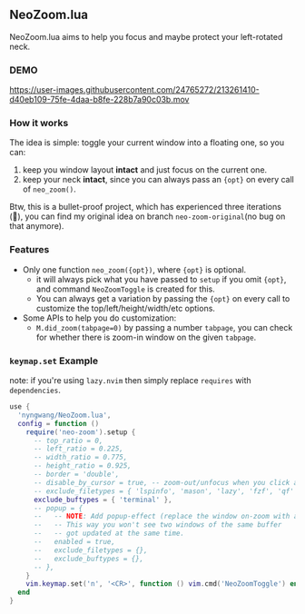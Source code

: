NeoZoom.lua
---

NeoZoom.lua aims to help you focus and maybe protect your left-rotated neck.


### DEMO

https://user-images.githubusercontent.com/24765272/213261410-d40eb109-75fe-4daa-b8fe-228b7a90c03b.mov


### How it works

The idea is simple: toggle your current window into a floating one, so you can:

1. keep you window layout **intact** and just focus on the current one.
2. keep your neck **intact**, since you can always pass an `{opt}` on every call of `neo_zoom()`.

Btw, this is a bullet-proof project, which has experienced three iterations (:tada:),
you can find my original idea on branch `neo-zoom-original`(no bug on that anymore).


### Features

- Only one function `neo_zoom({opt})`, where `{opt}` is optional.
  - it will always pick what you have passed to `setup` if you omit `{opt}`, and command `NeoZoomToggle` is created for this.
  - You can always get a variation by passing the `{opt}` on every call to customize the top/left/height/width/etc options.
- Some APIs to help you do customization:
  - `M.did_zoom(tabpage=0)` by passing a number `tabpage`, you can check for whether there is zoom-in window on the given `tabpage`.


### `keymap.set` Example

note: if you're using `lazy.nvim` then simply replace `requires` with `dependencies`.

```lua
use {
  'nyngwang/NeoZoom.lua',
  config = function ()
    require('neo-zoom').setup {
      -- top_ratio = 0,
      -- left_ratio = 0.225,
      -- width_ratio = 0.775,
      -- height_ratio = 0.925,
      -- border = 'double',
      -- disable_by_cursor = true, -- zoom-out/unfocus when you click anywhere else.
      -- exclude_filetypes = { 'lspinfo', 'mason', 'lazy', 'fzf', 'qf' },
      exclude_buftypes = { 'terminal' },
      -- popup = {
      --   -- NOTE: Add popup-effect (replace the window on-zoom with a `[No Name]`).
      --   -- This way you won't see two windows of the same buffer
      --   -- got updated at the same time.
      --   enabled = true,
      --   exclude_filetypes = {},
      --   exclude_buftypes = {},
      -- },
    }
    vim.keymap.set('n', '<CR>', function () vim.cmd('NeoZoomToggle') end, { silent = true, nowait = true })
  end
}
```


